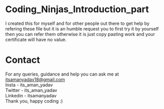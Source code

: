 # Coding_Ninjas_Introduction_part
I created this for myself and for other people out there to get help by refering these file but it is an humble request you to first try it by yourself then you can refer them otherwise it is just copy pasting work and your certificate will have no value.

# Contact
For any queries, guidance and help you can ask me at itsamanyadav18@gmail.com <br />
Insta - its_aman_yadav <br />
Twitter - its_aman_yadav <br />
Linkedin - itsamanyadav <br />
Thank you, happy coding :)
